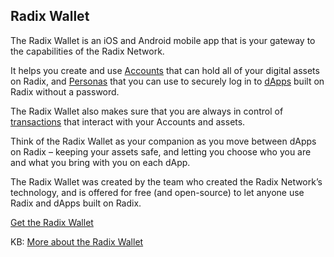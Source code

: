 ## Radix Wallet

The Radix Wallet is an iOS and Android mobile app that is your gateway to the capabilities of the Radix Network.

It helps you create and use [Accounts](?glossaryAnchor=accounts) that can hold all of your digital assets on Radix, and [Personas](?glossaryAnchor=personas) that you can use to securely log in to [dApps](?glossaryAnchor=dapps) built on Radix without a password.

The Radix Wallet also makes sure that you are always in control of [transactions](?glossaryAnchor=transactions) that interact with your Accounts and assets.

Think of the Radix Wallet as your companion as you move between dApps on Radix – keeping your assets safe, and letting you choose who you are and what you bring with you on each dApp.

The Radix Wallet was created by the team who created the Radix Network’s technology, and is offered for free (and open-source) to let anyone use Radix and dApps built on Radix.

[Get the Radix Wallet](https://wallet.radixdlt.com/)

KB: [More about the Radix Wallet](https://learn.radixdlt.com/article/what-is-the-radix-wallet)